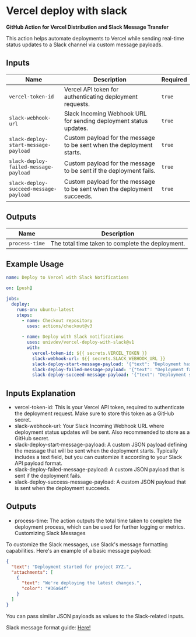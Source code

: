 # Vercel deploy with slack

**GitHub Action for Vercel Distribution and Slack Message Transfer**

This action helps automate deployments to Vercel while sending real-time status updates to a Slack channel via custom message payloads.

## Inputs

| Name                               | Description                                                                | Required |
|------------------------------------ |----------------------------------------------------------------------------|----------|
| `vercel-token-id`                  | Vercel API token for authenticating deployment requests.                   | `true`   |
| `slack-webhook-url`                | Slack Incoming Webhook URL for sending deployment status updates.           | `true`   |
| `slack-deploy-start-message-payload`| Custom payload for the message to be sent when the deployment starts.       | `true`   |
| `slack-deploy-failed-message-payload`| Custom payload for the message to be sent if the deployment fails.         | `true`   |
| `slack-deploy-succeed-message-payload`| Custom payload for the message to be sent when the deployment succeeds.    | `true`   |

## Outputs

| Name             | Description                                     |
|------------------|-------------------------------------------------|
| `process-time`   | The total time taken to complete the deployment.|

## Example Usage

```yaml
name: Deploy to Vercel with Slack Notifications

on: [push]

jobs:
  deploy:
    runs-on: ubuntu-latest
    steps:
      - name: Checkout repository
        uses: actions/checkout@v3
      
      - name: Deploy with Slack notifications
        uses: univdev/vercel-deploy-with-slack@v1
        with:
          vercel-token-id: ${{ secrets.VERCEL_TOKEN }}
          slack-webhook-url: ${{ secrets.SLACK_WEBHOOK_URL }}
          slack-deploy-start-message-payload: '{"text": "Deployment has started..."}'
          slack-deploy-failed-message-payload: '{"text": "Deployment failed!"}'
          slack-deploy-succeed-message-payload: '{"text": "Deployment succeeded!"}'
```

## Inputs Explanation

- vercel-token-id: This is your Vercel API token, required to authenticate the deployment request. Make sure to store this token as a GitHub secret.
- slack-webhook-url: Your Slack Incoming Webhook URL where deployment status updates will be sent. Also recommended to store as a GitHub secret.
- slack-deploy-start-message-payload: A custom JSON payload defining the message that will be sent when the deployment starts. Typically includes a text field, but you can customize it according to your Slack API payload format.
- slack-deploy-failed-message-payload: A custom JSON payload that is sent if the deployment fails.
- slack-deploy-success-message-payload: A custom JSON payload that is sent when the deployment succeeds.

## Outputs
- process-time: The action outputs the total time taken to complete the deployment process, which can be used for further logging or metrics.
Customizing Slack Messages

To customize the Slack messages, use Slack's message formatting capabilities. Here's an example of a basic message payload:

```json
{
  "text": "Deployment started for project XYZ.",
  "attachments": [
    {
      "text": "We're deploying the latest changes.",
      "color": "#36a64f"
    }
  ]
}
```

You can pass similar JSON payloads as values to the Slack-related inputs.

Slack message format guide: [Here!](https://api.slack.com/messaging/webhooks)